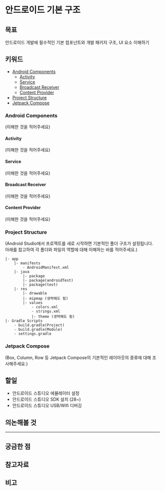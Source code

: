 # 안드로이드 기본 구조
## 목표
안드로이드 개발에 필수적인 기본 컴포넌트와 개발 패키지 구조, UI 요소 이해하기

## 키워드
- [Android Components](#android-components)
    - [Activity](#activity)
    - [Service](#service)
    - [Broadcast Receiver](#broadcast-receiver)
    - [Content Provider](#content-provider)
- [Project Structure](#project-structure)
- [Jetpack Compose](#jetpack-compose)
### Android Components
(이해한 것을 적어주세요)

#### Activity
(이해한 것을 적어주세요)
#### Service
(이해한 것을 적어주세요)
#### Broadcast Receiver
(이해한 것을 적어주세요)
#### Content Provider
(이해한 것을 적어주세요)

### Project Structure
(Android Studio에서 프로젝트를 새로 시작하면 기본적인 폴더 구조가 설정됩니다.  
아래를 참고하여 각 폴더와 파일의 역할에 대해 이해하는 바를 적어주세요.)
```plain
|- app
    |- manifests
        - AndroidManifest.xml
    |- java
        |- package
        |- package(androidTest)
        |- package(test)
    |- res
        |- drawable
        |- mipmap (생략해도 됨)
        |- values
            - colors.xml
            - strings.xml
            |- theme (생략해도 됨)
|- Gradle Scripts
    - build.gradle(Project)
    - build.gradle(Module)
    - settings.gradle
```
### Jetpack Compose
(Box, Column, Row 등 Jetpack Compose의 기본적인 레이아웃의 종류에 대해 조사해주세요.)

## 할일
- 안드로이드 스튜디오 에뮬레이터 설정
- 안드로이드 스튜디오 SDK 설치 (28~)
- 안드로이드 스튜디오 USB/Wifi 디버깅

## 의논해볼 것

---

## 궁금한 점

## 참고자료

## 비고
